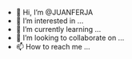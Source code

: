 - 👋 Hi, I’m @JUANFERJA
- 👀 I’m interested in ...
- 🌱 I’m currently learning ...
- 💞️ I’m looking to collaborate on ...
- 📫 How to reach me ...

<!---
JUANFERJA/JUANFERJA is a ✨ special ✨ repository because its `README.md` (this file) appears on your GitHub profile.
You can click the Preview link to take a look at your changes.
--->
